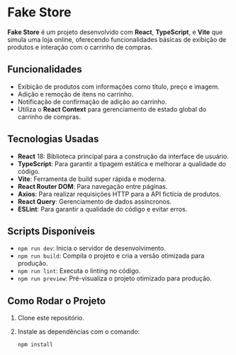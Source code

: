 # Fake Store

**Fake Store** é um projeto desenvolvido com **React**, **TypeScript**, e **Vite** que simula uma loja online, oferecendo funcionalidades básicas de exibição de produtos e interação com o carrinho de compras.

## Funcionalidades

- Exibição de produtos com informações como título, preço e imagem.
- Adição e remoção de itens no carrinho.
- Notificação de confirmação de adição ao carrinho.
- Utiliza o **React Context** para gerenciamento de estado global do carrinho de compras.

## Tecnologias Usadas

- **React** 18: Biblioteca principal para a construção da interface de usuário.
- **TypeScript**: Para garantir a tipagem estática e melhorar a qualidade do código.
- **Vite**: Ferramenta de build super rápida e moderna.
- **React Router DOM**: Para navegação entre páginas.
- **Axios**: Para realizar requisições HTTP para a API fictícia de produtos.
- **React Query**: Gerenciamento de dados assíncronos.
- **ESLint**: Para garantir a qualidade do código e evitar erros.

## Scripts Disponíveis

- `npm run dev`: Inicia o servidor de desenvolvimento.
- `npm run build`: Compila o projeto e cria a versão otimizada para produção.
- `npm run lint`: Executa o linting no código.
- `npm run preview`: Pré-visualiza o projeto otimizado para produção.

## Como Rodar o Projeto

1. Clone este repositório.
2. Instale as dependências com o comando:

   ```bash
   npm install
   ```
